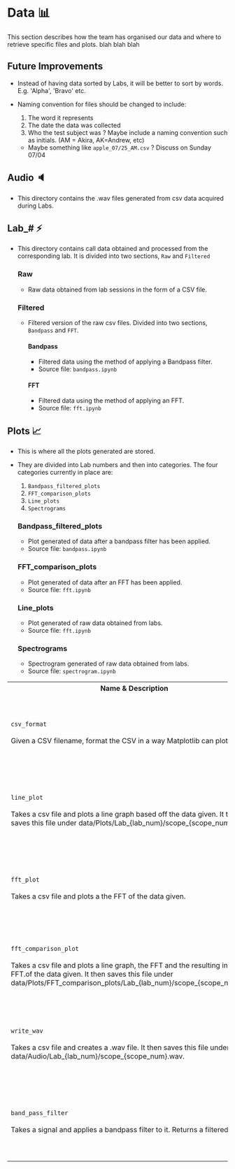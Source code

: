 # Data 📊

This section describes how the team has organised our data and where to retrieve specific files and plots. blah blah blah

## Future Improvements

- Instead of having data sorted by Labs, it will be better to sort by words. E.g. 'Alpha', 'Bravo' etc.
- Naming convention for files should be changed to include:

  1. The word it represents
  2. The date the data was collected
  3. Who the test subject was ? Maybe include a naming convention such as initials. (AM = Akira, AK=Andrew, etc)

  - Maybe something like `apple_07/25_AM.csv` ? Discuss on Sunday 07/04

## Audio 🔈

- This directory contains the .wav files generated from csv data acquired during Labs.

## Lab\_# ⚡

- This directory contains call data obtained and processed from the corresponding lab. It is divided into two sections, `Raw` and `Filtered`

  ### Raw

  - Raw data obtained from lab sessions in the form of a CSV file.

  ### Filtered

  - Filtered version of the raw csv files. Divided into two sections, `Bandpass` and `FFT`.

    #### Bandpass

    - Filtered data using the method of applying a Bandpass filter.
    - Source file: `bandpass.ipynb`

    #### FFT

    - Filtered data using the method of applying an FFT.
    - Source file: `fft.ipynb`

## Plots 📈

- This is where all the plots generated are stored.
- They are divided into Lab numbers and then into categories. The four categories currently in place are:

  1. `Bandpass_filtered_plots`
  2. `FFT_comparison_plots`
  3. `Line_plots`
  4. `Spectrograms`

  ### Bandpass_filtered_plots

  - Plot generated of data after a bandpass filter has been applied.
  - Source file: `bandpass.ipynb`

  ### FFT_comparison_plots

  - Plot generated of data after an FFT has been applied.
  - Source file: `fft.ipynb`

  ### Line_plots

  - Plot generated of raw data obtained from labs.
  - Source file: `fft.ipynb`

  ### Spectrograms

  - Spectrogram generated of raw data obtained from labs.
  - Source file: `spectrogram.ipynb`

<table>
  <tr>
    <th>Name & Description</th>
    <th>Data Types</th>
    <th>Exceptions</th>
  </tr>
  <tr>
    <td><code>csv_format</code><br /><br />Given a CSV filename, format the CSV in a way Matplotlib can plot.</td>
    <td><b>Parameters:</b><br /><code>filename</code><br /><br /><b>Return Type:</b><br /><code>None<code></td>
    <td>
      <b>InputError</b> when any of:
      <ul>
        <li>Filename entered is not a valid file</li>
      </ul>
    </td> 
  </tr>
  <tr>
     <td><code>line_plot</code><br /><br />Takes a csv file and plots a line graph based off the data given. It then 
    saves this file under data/Plots/Lab_{lab_num}/scope_{scope_num}.png</td>
    <td><b>Parameters:</b><br /><code>filename</code><br /><br /><b>Return Type:</b><br /><code>None<code></td>
    <td>
      <b>InputError</b> when any of:
      <ul>
        <li>Filename entered is not a valid file</li>
      </ul>
    </td> 
  </tr>
  <tr>
     <td><code>fft_plot</code><br /><br />Takes a csv file and plots a the FFT of the data given. </td>
    <td><b>Parameters:</b><br /><code>filename</code><br /><br /><b>Return Type:</b><br /><code>None<code></td>
    <td>
      <b>InputError</b> when any of:
      <ul>
        <li>Filename entered is not a valid file</li>
      </ul>
    </td> 
  </tr>
  <tr>
     <td><code>fft_comparison_plot</code><br /><br />Takes a csv file and plots a line graph, the FFT and the resulting inverse FFT.of the data given. It then saves this file under data/Plots/FFT_comparison_plots/Lab_{lab_num}/scope_{scope_num}.png. </td>
    <td><b>Parameters:</b><br /><code>filename</code><br /><br /><b>Return Type:</b><br /><code>None<code></td>
    <td>
      <b>InputError</b> when any of:
      <ul>
        <li>Filename entered is not a valid file</li>
      </ul>
    </td> 
  </tr>
    <tr>
     <td><code>write_wav</code><br /><br />Takes a csv file and creates a .wav file. It then saves this file under data/Audio/Lab_{lab_num}/scope_{scope_num}.wav. </td>
    <td><b>Parameters:</b><br />(<code>data</code><br />
    <code>filename</code><br /> <code>framerate</code><br /><code>amplitude</code>)<br /> <b>Return Type:</b><br /><code>None<code></td>
    <td>
      <b>InputError</b> when any of:
      <ul>
        <li>Filename entered is not a valid file</li>
      </ul>
    </td> 
  </tr>
  </tr>
    <tr>
     <td><code>band_pass_filter</code><br /><br />Takes a signal and applies a bandpass filter to it. Returns a filtered signal. </td>
    <td><b>Parameters:</b><br />(<code>signal</code>)<br /> <b>Return Type:</b><br /><code>any<code></td>
    <td>
      <b>InputError</b> when any of:
      <ul>
        <li>Signal entered is not a valid file</li>
      </ul>
    </td> 
  </tr>

  <tr>
  </table>


